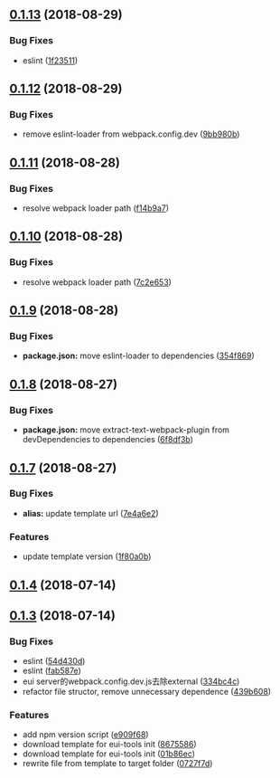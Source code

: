 <a name="0.1.13"></a>
## [0.1.13](https://github.com/MST-EUI/EUI-cli/compare/v0.1.12...v0.1.13) (2018-08-29)


### Bug Fixes

* eslint ([1f23511](https://github.com/MST-EUI/EUI-cli/commit/1f23511))



<a name="0.1.12"></a>
## [0.1.12](https://github.com/MST-EUI/EUI-cli/compare/v0.1.11...v0.1.12) (2018-08-29)


### Bug Fixes

* remove eslint-loader from webpack.config.dev ([9bb980b](https://github.com/MST-EUI/EUI-cli/commit/9bb980b))



<a name="0.1.11"></a>
## [0.1.11](https://github.com/MST-EUI/EUI-cli/compare/v0.1.10...v0.1.11) (2018-08-28)


### Bug Fixes

* resolve webpack loader path ([f14b9a7](https://github.com/MST-EUI/EUI-cli/commit/f14b9a7))



<a name="0.1.10"></a>
## [0.1.10](https://github.com/MST-EUI/EUI-cli/compare/v0.1.9...v0.1.10) (2018-08-28)


### Bug Fixes

* resolve webpack loader path ([7c2e653](https://github.com/MST-EUI/EUI-cli/commit/7c2e653))



<a name="0.1.9"></a>
## [0.1.9](https://github.com/MST-EUI/EUI-cli/compare/v0.1.8...v0.1.9) (2018-08-28)


### Bug Fixes

* **package.json:** move eslint-loader to dependencies ([354f869](https://github.com/MST-EUI/EUI-cli/commit/354f869))



<a name="0.1.8"></a>
## [0.1.8](https://github.com/MST-EUI/EUI-cli/compare/v0.1.7...v0.1.8) (2018-08-27)


### Bug Fixes

* **package.json:** move extract-text-webpack-plugin from devDependencies to dependencies ([6f8df3b](https://github.com/MST-EUI/EUI-cli/commit/6f8df3b))



<a name="0.1.7"></a>
## [0.1.7](https://github.com/MST-EUI/EUI-cli/compare/v0.1.4...v0.1.7) (2018-08-27)


### Bug Fixes

* **alias:** update template url ([7e4a6e2](https://github.com/MST-EUI/EUI-cli/commit/7e4a6e2))


### Features

* update template version ([1f80a0b](https://github.com/MST-EUI/EUI-cli/commit/1f80a0b))



<a name="0.1.4"></a>
## [0.1.4](https://github.com/MST-EUI/EUI-cli/compare/v0.1.3...v0.1.4) (2018-07-14)



<a name="0.1.3"></a>
## [0.1.3](https://github.com/MST-EUI/EUI-cli/compare/01b86ec...v0.1.3) (2018-07-14)


### Bug Fixes

* eslint ([54d430d](https://github.com/MST-EUI/EUI-cli/commit/54d430d))
* eslint ([fab587e](https://github.com/MST-EUI/EUI-cli/commit/fab587e))
* eui server的webpack.config.dev.js去除external ([334bc4c](https://github.com/MST-EUI/EUI-cli/commit/334bc4c))
* refactor file structor, remove unnecessary dependence ([439b608](https://github.com/MST-EUI/EUI-cli/commit/439b608))


### Features

* add npm version script ([e909f68](https://github.com/MST-EUI/EUI-cli/commit/e909f68))
* download template for eui-tools init ([8675586](https://github.com/MST-EUI/EUI-cli/commit/8675586))
* download template for eui-tools init ([01b86ec](https://github.com/MST-EUI/EUI-cli/commit/01b86ec))
* rewrite file from template to target folder ([0727f7d](https://github.com/MST-EUI/EUI-cli/commit/0727f7d))



